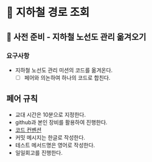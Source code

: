 # 🚈 지하철 경로 조회 

## 🚀 사전 준비 - 지하철 노선도 관리 옮겨오기

### 요구사항

* 지하철 노선도 관리 미션의 코드를 옮겨온다.
  * [ ] 페어와 의논하여 하나의 코드로 합친다.

## 페어 규칙

- 교대 시간은 10분으로 지정한다.
- github과 본인 장비를 활용하여 진행한다.
- [코드 컨벤션](https://github.com/woowacourse/woowacourse-docs/tree/master/styleguide/java)
- 커밋 메시지는 한글로 작성한다.
- 테스트 메서드명은 영어로 작성한다.
- 일일회고를 진행한다.
